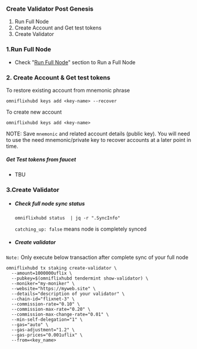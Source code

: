 ### Create Validator Post Genesis

1. Run Full Node
2. Create Account and Get test tokens
3. Create Validator


### 1.Run Full Node
  - Check "[Run Full Node](https://github.com/OmniFlix/docs/blob/main/guides/testnets/flixnet-3/run-full-node.md)" section to Run a Full Node

### 2. Create Account & Get test tokens 
To restore existing account from mnemonic phrase 
```
omniflixhubd keys add <key-name> --recover
```

To create new account
```
omniflixhubd keys add <key-name>
```

NOTE: Save `mnemonic` and related account details (public key). You will need to use the need mnemonic/private key to recover accounts at a later point in time.
##### Get Test tokens from faucet
 - TBU 
 
### 3.Create Validator
 - ##### Check full node sync status
     
     `omniflixhubd status  | jq -r ".SyncInfo"` 

   `catching_up: false` means node is completely synced
 - ##### Create validator 
 `Note:`  Only execute below transaction after complete sync of your full node

```
omniflixhubd tx staking create-validator \
  --amount=1000000uflix \
  --pubkey=$(omniflixhubd tendermint show-validator) \
  --moniker="my-moniker" \
  --website="https://myweb.site" \
  --details="description of your validator" \
  --chain-id="flixnet-3" \
  --commission-rate="0.10" \
  --commission-max-rate="0.20" \
  --commission-max-change-rate="0.01" \
  --min-self-delegation="1" \
  --gas="auto" \
  --gas-adjustment="1.2" \
  --gas-prices="0.001uflix" \
  --from=<key_name>
```
